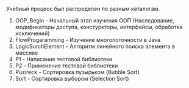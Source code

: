 Учебный процесс был распределен по разным каталогам.
1. OOP_Begin - Начальный этап изучения ООП (Наследование, модификаторы доступа, констуркторы, интерфейсы, обработка исключений)
2. FlowProgaramming - Изучение многопоточности в Java
3. LogicSurchElement - Алгоритм линейного поиска элемента в массиве 
4. P1 - Написание тестовой библиотеки
5. P2 - Применение тестовой библиотеки
6. Puzireck - Сортировка пузырьком (Bubble Sort)
7. Sort -  Сортировка выбором (Selection Sort)
